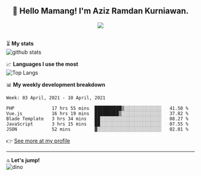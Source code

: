 <h2 align="center">👋 Hello Mamang! I'm Aziz Ramdan Kurniawan.</h2>  
<p align="center">
  <img src="https://komarev.com/ghpvc/?username=azizramdan"> <br><br>
</p>
    
⏳ **My stats**  
![github stats](https://github-readme-stats.vercel.app/api?username=azizramdan&show_icons=true&count_private=true&title_color=000&hide_border=true&hide_title=true)  

📈 **Languages I use the most**  
![Top Langs](https://github-readme-stats.vercel.app/api/top-langs/?username=azizramdan&layout=compact&langs_count=6&hide=tsql&hide_border=true&hide_title=true&exclude_repo=Futsal-Go,Futsal-Go-Admin,Sistem-Informasi-Sensus-Harian-Rawat-Inap)  

📊 **My weekly development breakdown**
<!--START_SECTION:waka-->
```text
Week: 03 April, 2021 - 10 April, 2021

PHP              17 hrs 55 mins  ██████████▒░░░░░░░░░░░░░░   41.50 % 
Vue.js           16 hrs 19 mins  █████████▒░░░░░░░░░░░░░░░   37.82 % 
Blade Template   3 hrs 34 mins   ██░░░░░░░░░░░░░░░░░░░░░░░   08.27 % 
JavaScript       3 hrs 15 mins   ██░░░░░░░░░░░░░░░░░░░░░░░   07.55 % 
JSON             52 mins         ▓░░░░░░░░░░░░░░░░░░░░░░░░   02.01 % 
```
<!--END_SECTION:waka-->
👉 [See more at my profile](https://wakatime.com/@azizramdan)
***
🔝 **Let's jump!**  
![dino](https://raw.githubusercontent.com/azizramdan/azizramdan/master/dino.gif)  
